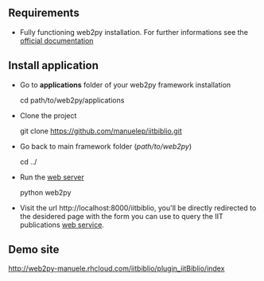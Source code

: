 ## Requirements

* Fully functioning web2py installation. For further informations see the [official documentation](https://github.com/web2py/web2py)

## Install application

* Go to **applications** folder of your web2py framework installation

    cd path/to/web2py/applications

* Clone the project

    git clone https://github.com/manuelep/iitbiblio.git

* Go back to main framework folder (*path/to/web2py*)

    cd ../

* Run the [web server](https://github.com/web2py/web2py#installation-instructions)

    python web2py

* Visit the url http://localhost:8000/iitbiblio, you'll be directly redirected to the desidered page with the form you can use to query the IIT publications [web service](http://backend.publications.iit.it/api/publications/getMatchingOnesAsJsonData).

## Demo site

http://web2py-manuele.rhcloud.com/iitbiblio/plugin_iitBiblio/index
